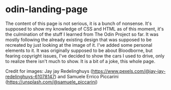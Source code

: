 # odin-landing-page

The content of this page is not serious, it is a bunch of nonsense. It's supposed to show my knowledge of CSS and HTML as of this moment, it's the culmination of the stuff I learned from The Odin Project so far. It was mostly following the already existing design that was supposed to be recreated by just looking at the image of it. I've added some personal elements to it. It was originally supposed to be about Bloodborne, but fearing copyright issues, I've decided to show the cars I used to drive, only to realize there isn't much to show. It is a bit of a joke, this whole page.

Credit for images: Jay jay Redelinghuys (https://www.pexels.com/@jay-jay-redelinghuys-61078147) and Samuele Errico Piccarini (https://unsplash.com/@samuele_piccarini)